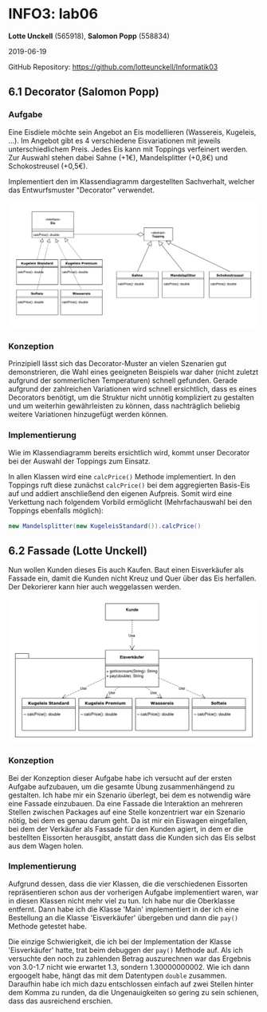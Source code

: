 # INFO3: lab06

**Lotte Unckell** (565918), **Salomon Popp** (558834)

2019-06-19

GitHub Repository: https://github.com/lotteunckell/Informatik03

## 6.1 Decorator (Salomon Popp)

### Aufgabe

Eine Eisdiele möchte sein Angebot an Eis modellieren (Wassereis, Kugeleis, ...). Im Angebot gibt es 4 verschiedene Eisvariationen mit jeweils unterschiedlichem Preis. Jedes Eis kann mit Toppings verfeinert werden. Zur Auswahl stehen dabei Sahne (+1€), Mandelsplitter (+0,8€) und Schokostreusel (+0,5€).

Implementiert den im Klassendiagramm dargestellten Sachverhalt, welcher das Entwurfsmuster "Decorator" verwendet.

![Klassendiagramm_Decorator](aufgabe_dekorierer/Klassendiagramm_Decorator.png)

### Konzeption

Prinzipiell lässt sich das Decorator-Muster an vielen Szenarien gut demonstrieren, die Wahl eines geeigneten Beispiels war daher (nicht zuletzt aufgrund der sommerlichen Temperaturen) schnell gefunden. Gerade aufgrund der zahlreichen Variationen wird schnell ersichtlich, dass es eines Decorators benötigt, um die Struktur nicht unnötig kompliziert zu gestalten und um weiterhin gewährleisten zu können, dass nachträglich beliebig weitere Variationen hinzugefügt werden können.

### Implementierung

Wie im Klassendiagramm bereits ersichtlich wird, kommt unser Decorator bei der Auswahl der Toppings zum Einsatz.

In allen Klassen wird eine `calcPrice()` Methode implementiert. In den Toppings ruft diese zunächst `calcPrice()` bei dem aggregierten Basis-Eis auf und addiert anschließend den eigenen Aufpreis. Somit wird eine Verkettung nach folgendem Vorbild ermöglicht (Mehrfachauswahl bei den Toppings ebenfalls möglich):

```java
new Mandelsplitter(new KugeleisStandard()).calcPrice()
```





## 6.2 Fassade (Lotte Unckell)

Nun wollen Kunden dieses Eis auch Kaufen. Baut einen Eisverkäufer als Fassade ein, damit die Kunden nicht Kreuz und Quer über das Eis herfallen. Der Dekorierer kann hier auch weggelassen werden.

![Klassendiagramm_Fassade](aufgabe_fassade/Klassendiagramm_Fassade.png)

### Konzeption

Bei der Konzeption dieser Aufgabe habe ich versucht auf der ersten Aufgabe aufzubauen, um die gesamte Übung zusammenhängend zu gestalten. Ich habe mir ein Szenario überlegt, bei dem es notwendig wäre eine Fassade einzubauen. Da eine Fassade die Interaktion an mehreren Stellen zwischen Packages auf eine Stelle konzentriert war ein Szenario nötig, bei dem es genau darum geht. Da ist mir ein Eiswagen eingefallen, bei dem der Verkäufer als Fassade für den Kunden agiert, in dem er die bestellten Eissorten herausgibt, anstatt dass die Kunden sich das Eis selbst aus dem Wagen holen.

### Implementierung

Aufgrund dessen, dass die vier Klassen, die die verschiedenen Eissorten repräsentieren schon aus der vorherigen Aufgabe implementiert waren, war in diesen Klassen nicht mehr viel zu tun. Ich habe nur die Oberklasse entfernt. Dann habe ich die Klasse 'Main' implementiert in der ich eine Bestellung an die Klasse 'Eisverkäufer' übergeben und dann die `pay()` Methode getestet habe.

Die einzige Schwierigkeit, die ich bei der Implementation der Klasse 'Eisverkäufer' hatte, trat beim debuggen der `pay()` Methode auf. Als ich versuchte den noch zu zahlenden Betrag auszurechnen war das Ergebnis von 3.0-1.7 nicht wie erwartet 1.3, sondern 1.30000000002. Wie ich dann ergoogelt habe, hängt das mit dem Datentypen `double` zusammen. Daraufhin habe ich mich dazu entschlossen einfach auf zwei Stellen hinter dem Komma zu runden, da die Ungenauigkeiten so gering zu sein schienen, dass das ausreichend erschien.